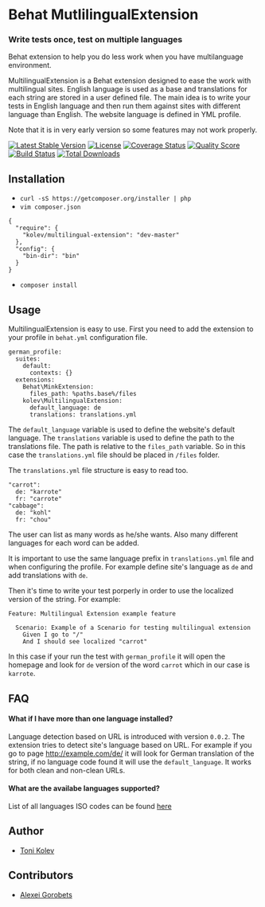 # Behat MutlilingualExtension

### Write tests once, test on multiple languages
 
Behat extension to help you do less work when you have multilanguage environment.

MultilingualExtension is a Behat extension designed to ease the work with multilingual sites. English language is used as a base and translations for each string are stored in a user defined file.
The main idea is to write your tests in English language and then run them against sites with different language than English. The website language is defined in YML profile.

Note that it is in very early version so some features may not work properly.

[![Latest Stable Version](https://poser.pugx.org/kolev/multilingual-extension/v/stable)](https://packagist.org/packages/kolev/multilingual-extension)
[![License](https://poser.pugx.org/kolev/multilingual-extension/license)](https://packagist.org/packages/kolev/multilingual-extension)
[![Coverage Status](https://scrutinizer-ci.com/g/byKolev/MultilingualExtension/badges/build.png?b=master)](https://scrutinizer-ci.com/g/byKolev/MultilingualExtension/build-status/master)
[![Quality Score](https://img.shields.io/scrutinizer/g/byKolev/MultilingualExtension.svg?style=flat)](https://scrutinizer-ci.com/g/byKolev/MultilingualExtension)
[![Build Status](https://travis-ci.org/toni-kolev/MultilingualExtension.svg?branch=master)](https://travis-ci.org/toni-kolev/MultilingualExtension)
[![Total Downloads](https://poser.pugx.org/kolev/multilingual-extension/downloads)](https://packagist.org/packages/kolev/multilingual-extension)
## Installation

- `curl -sS https://getcomposer.org/installer | php`
- `vim composer.json`

```
{
  "require": {
    "kolev/multilingual-extension": "dev-master"
  },
  "config": {
    "bin-dir": "bin"
  }
}
```

- `composer install`

## Usage

MultilingualExtension is easy to use. First you need to add the extension to your profile in `behat.yml` configuration file.

```
german_profile:
  suites:
    default:
      contexts: {}
  extensions:
    Behat\MinkExtension:
      files_path: %paths.base%/files
    kolev\MultilingualExtension:
      default_language: de
      translations: translations.yml
```

The `default_language` variable is used to define the website's default language.
The `translations` variable is used to define the path to the translations file. The path is relative to the `files_path` variable. So in this case the `translations.yml` file should be placed in `/files` folder.

The `translations.yml` file structure is easy to read too.

```
"carrot":
  de: "karrote"
  fr: "carrote"
"cabbage":
  de: "kohl"
  fr: "chou"
```

The user can list as many words as he/she wants. Also many different languages for each word can be added.

It is important to use the same language prefix in `translations.yml` file and when configuring the profile. For example define site's language as `de` and add translations with `de`. 

Then it's time to write your test porperly in order to use the localized version of the string. For example:

```
Feature: Multilingual Extension example feature

  Scenario: Example of a Scenario for testing multilingual extension
    Given I go to "/"
    And I should see localized "carrot"
```

In this case if your run the test with `german_profile` it will open the homepage and look for `de` version of the word `carrot` which in our case is `karrote`.

## FAQ

#### What if I have more than one language installed?

Language detection based on URL is introduced with version `0.0.2`. The extension tries to detect site's language based on URL. For example if you go to page http://example.com/de/ it will look for German translation of the string, if no language code found it will use the `default_language`. It works for both clean and non-clean URLs.

#### What are the availabe languages supported?

List of all languages ISO codes can be found [here](docs/IsoLanguageCodes.json) 

## Author

- [Toni Kolev](https://github.com/byKolev)

## Contributors
- [Alexei Gorobets](https://github.com/asgorobets)
